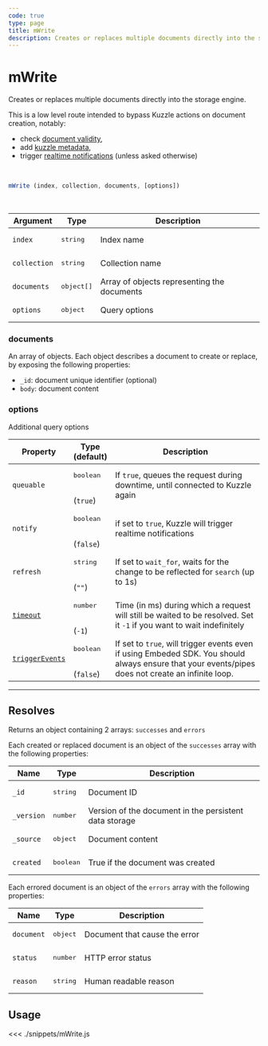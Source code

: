 ```yaml
---
code: true
type: page
title: mWrite
description: Creates or replaces multiple documents directly into the storage engine.
---
```


# mWrite

<SinceBadge version="6.2.0" />

<SinceBadge version="Kuzzle 1.8.0" />

Creates or replaces multiple documents directly into the storage engine.

This is a low level route intended to bypass Kuzzle actions on document creation, notably:
  - check [document validity](/core/2/guides/advanced/data-validation),
  - add [kuzzle metadata](/core/2/guides/main-concepts/data-storage#kuzzle-metadata),
  - trigger [realtime notifications](/core/2/guides/main-concepts/realtime-engine) (unless asked otherwise)

<br/>

```js
mWrite (index, collection, documents, [options])
```

<br/>

| Argument     | Type                | Description                                 |
| ------------ | ------------------- | ------------------------------------------- |
| `index`      | <pre>string</pre>   | Index name                                  |
| `collection` | <pre>string</pre>   | Collection name                             |
| `documents`  | <pre>object[]</pre> | Array of objects representing the documents |
| `options`    | <pre>object</pre>   | Query options                               |

### documents

An array of objects. Each object describes a document to create or replace, by exposing the following properties:
  - `_id`: document unique identifier (optional)
  - `body`: document content

### options

Additional query options

| Property   | Type<br/>(default)               | Description                                                                                                           |
| ---------- | -------------------------------- | --------------------------------------------------------------------------------------------------------------------- |
| `queuable` | <pre>boolean</pre><br/>(`true`)  | If `true`, queues the request during downtime, until connected to Kuzzle again                                          |
| `notify`   | <pre>boolean</pre><br/>(`false`) | if set to `true`, Kuzzle will trigger realtime notifications                                                            |
| `refresh`  | <pre>string</pre><br/>(`""`)     | If set to `wait_for`, waits for the change to be reflected for `search` (up to 1s)                                    |
| [`timeout`](/sdk/7/core-classes/kuzzle/query#timeout)  | <pre>number</pre><br/>(`-1`)     | Time (in ms) during which a request will still be waited to be resolved. Set it `-1` if you want to wait indefinitely |
| [`triggerEvents`](/sdk/7/core-classes/kuzzle/query#triggerEvents)  | <pre>boolean</pre> <br/>(`false`)| If set to `true`, will trigger events even if using Embeded SDK. You should always ensure that your events/pipes does not create an infinite loop. <SinceBadge version="Kuzzle 2.31.0"/> |

---

## Resolves

Returns an object containing 2 arrays: `successes` and `errors`

Each created or replaced document is an object of the `successes` array with the following properties:

| Name       | Type               | Description                                            |
| ---------- | ------------------ | ------------------------------------------------------ |
| `_id`      | <pre>string</pre>  | Document ID                                            |
| `_version` | <pre>number</pre>  | Version of the document in the persistent data storage |
| `_source`  | <pre>object</pre>  | Document content                                       |
| `created`  | <pre>boolean</pre> | True if the document was created                       |

Each errored document is an object of the `errors` array with the following properties:

| Name       | Type              | Description                   |
| ---------- | ----------------- | ----------------------------- |
| `document` | <pre>object</pre> | Document that cause the error |
| `status`   | <pre>number</pre> | HTTP error status             |
| `reason`   | <pre>string</pre> | Human readable reason         |

## Usage

<<< ./snippets/mWrite.js
